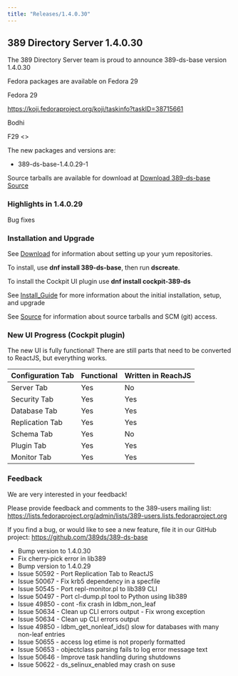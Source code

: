 ```yaml
---
title: "Releases/1.4.0.30"
---
```


389 Directory Server 1.4.0.30
-----------------------------

The 389 Directory Server team is proud to announce 389-ds-base version 1.4.0.30

Fedora packages are available on Fedora 29


Fedora 29

<https://koji.fedoraproject.org/koji/taskinfo?taskID=38715661>

Bodhi

F29 <>


The new packages and versions are:

- 389-ds-base-1.4.0.29-1

Source tarballs are available for download at [Download 389-ds-base Source](https://releases.pagure.org/389-ds-base/389-ds-base-1.4.0.29.tar.bz2)

### Highlights in 1.4.0.29

Bug fixes

### Installation and Upgrade 

See [Download](../download.html) for information about setting up your yum repositories.

To install, use **dnf install 389-ds-base**, then run **dscreate**.

To install the Cockpit UI plugin use **dnf install cockpit-389-ds**

See [Install\_Guide](../howto/howto-install-389.html) for more information about the initial installation, setup, and upgrade

See [Source](../development/source.html) for information about source tarballs and SCM (git) access.

### New UI Progress (Cockpit plugin)

The new UI is fully functional!  There are still parts that need to be converted to ReactJS, but everything works.

|Configuration Tab| Functional | Written in ReachJS |
|-----------------|------------|--------------------|
|Server Tab       |Yes         |No                  |
|Security Tab     |Yes         |Yes                 |
|Database Tab     |Yes         |Yes                 |
|Replication Tab  |Yes         |Yes                 |
|Schema Tab       |Yes         |No                  |
|Plugin Tab       |Yes         |Yes                 |
|Monitor Tab      |Yes         |Yes                 |

### Feedback

We are very interested in your feedback!

Please provide feedback and comments to the 389-users mailing list: <https://lists.fedoraproject.org/admin/lists/389-users.lists.fedoraproject.org>

If you find a bug, or would like to see a new feature, file it in our GitHub project: <https://github.com/389ds/389-ds-base>

- Bump version to 1.4.0.30
- Fix cherry-pick error in lib389
- Bump version to 1.4.0.29
- Issue 50592 - Port Replication Tab to ReactJS
- Issue 50067 - Fix krb5 dependency in a specfile
- Issue 50545 - Port repl-monitor.pl to lib389 CLI
- Issue 50497 - Port cl-dump.pl tool to Python using lib389
- Issue 49850 - cont -fix crash in ldbm_non_leaf
- Issue 50634 - Clean up CLI errors output - Fix wrong exception
- Issue 50634 - Clean up CLI errors output
- Issue 49850 - ldbm_get_nonleaf_ids() slow for databases with many non-leaf entries
- Issue 50655 - access log etime is not properly formatted
- Issue 50653 - objectclass parsing fails to log error message text
- Issue 50646 - Improve task handling during shutdowns
- Issue 50622 - ds_selinux_enabled may crash on suse

